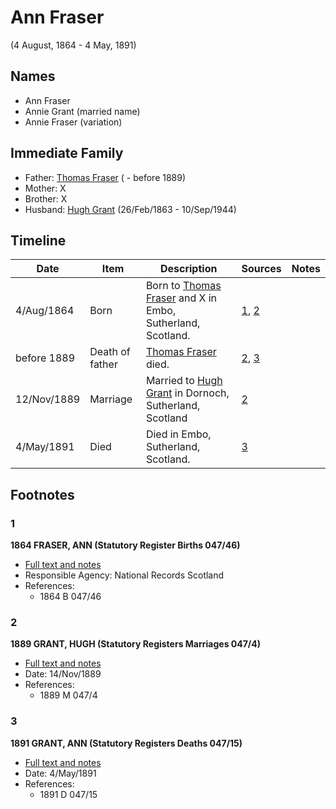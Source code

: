 ﻿---
layout: person
subject_key: i83535990
permalink: /people/i83535990
---

# Ann Fraser
(4 August, 1864 - 4 May, 1891)

## Names

* Ann Fraser
* Annie Grant (married name)
* Annie Fraser (variation)

## Immediate Family

* Father: [Thomas Fraser](./@39286288@-thomas-fraser-b-d1889.md) ( - before 1889)
* Mother: X
* Brother: X
* Husband: [Hugh Grant](./@31066628@-hugh-grant-b1863-2-26-d1944-9-10.md) (26/Feb/1863 - 10/Sep/1944)

## Timeline

Date | Item | Description | Sources | Notes
---|---|---|---|---
4/Aug/1864 | Born | Born to [Thomas Fraser](./@39286288@-thomas-fraser-b-d1889.md) and X in Embo, Sutherland, Scotland. | [1](#1), [2](#2) | 
before 1889 | Death of father | [Thomas Fraser](./@39286288@-thomas-fraser-b-d1889.md) died. | [2](#2), [3](#3) | 
12/Nov/1889 | Marriage | Married to [Hugh Grant](./@31066628@-hugh-grant-b1863-2-26-d1944-9-10.md) in Dornoch, Sutherland, Scotland | [2](#2) | 
4/May/1891 | Died | Died in Embo, Sutherland, Scotland. | [3](#3) | 

## Footnotes

### 1

**1864 FRASER, ANN (Statutory Register Births 047/46)**

* [Full text and notes](../sources/@72927227@-1864-fraser,-ann-statutory-register-births-047-46-.md)
* Responsible Agency: National Records Scotland
* References: 
  * 1864 B 047/46

### 2

**1889 GRANT, HUGH (Statutory Registers Marriages 047/4)**

* [Full text and notes](../sources/@28842912@-1889-grant,-hugh-statutory-registers-marriages-047-4-.md)
* Date: 14/Nov/1889
* References: 
  * 1889 M 047/4

### 3

**1891 GRANT, ANN (Statutory Registers Deaths 047/15)**

* [Full text and notes](../sources/@41184548@-1891-grant,-ann-statutory-registers-deaths-047-15-.md)
* Date: 4/May/1891
* References: 
  * 1891 D 047/15

